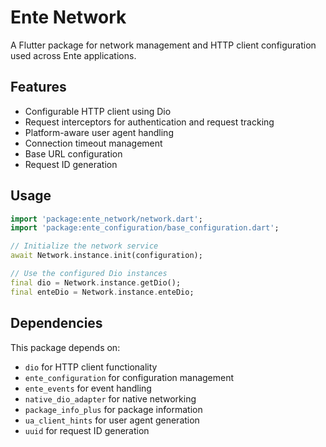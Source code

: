 # Ente Network

A Flutter package for network management and HTTP client configuration used across Ente applications.

## Features

- Configurable HTTP client using Dio
- Request interceptors for authentication and request tracking
- Platform-aware user agent handling
- Connection timeout management
- Base URL configuration
- Request ID generation

## Usage

```dart
import 'package:ente_network/network.dart';
import 'package:ente_configuration/base_configuration.dart';

// Initialize the network service
await Network.instance.init(configuration);

// Use the configured Dio instances
final dio = Network.instance.getDio();
final enteDio = Network.instance.enteDio;
```

## Dependencies

This package depends on:
- `dio` for HTTP client functionality
- `ente_configuration` for configuration management
- `ente_events` for event handling
- `native_dio_adapter` for native networking
- `package_info_plus` for package information
- `ua_client_hints` for user agent generation
- `uuid` for request ID generation
